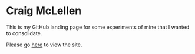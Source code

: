 # Craig McLellen

This is my GitHub landing page for some experiments of mine that I wanted to consolidate.

Please go [here](https://cmclellen.github.io) to view the site.
